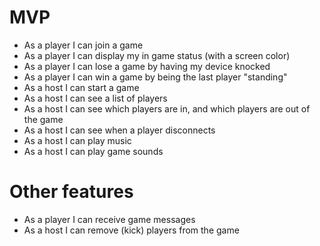 # MVP

* As a player I can join a game
* As a player I can display my in game status (with a screen color)
* As a player I can lose a game by having my device knocked
* As a player I can win a game by being the last player "standing"
* As a host I can start a game
* As a host I can see a list of players
* As a host I can see which players are in, and which players are out of the game
* As a host I can see when a player disconnects
* As a host I can play music
* As a host I can play game sounds

# Other features

* As a player I can receive game messages
* As a host I can remove (kick) players from the game

